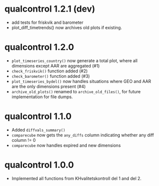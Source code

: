 # qualcontrol 1.2.1 (dev)
* add tests for friskvik and barometer 
* plot_diff_timetrends() now archives old plots if existing. 

# qualcontrol 1.2.0
* `plot_timeseries_country()` now generate a total plot, where all dimensions except AAR are aggregated (#1)
* `check_friskvik()` function added (#2)
* `check_barometer()` function added (#3)
* `plot_timeseries_bydel()` now handles situations where GEO and AAR are the only dimensions present (#4)
* `archive_old_plots()` renamed to `archive_old_files()`, for future implementation for file dumps. 

# qualcontrol 1.1.0
* Added `diffvals_summary()`
* `comparecube` now gets the `any_diffs` column indicating whether any diff column != 0
* `comparecube` now handles expired and new dimensions

# qualcontrol 1.0.0

* Implemented all functions from KHvalitetskontroll del 1 and del 2.
